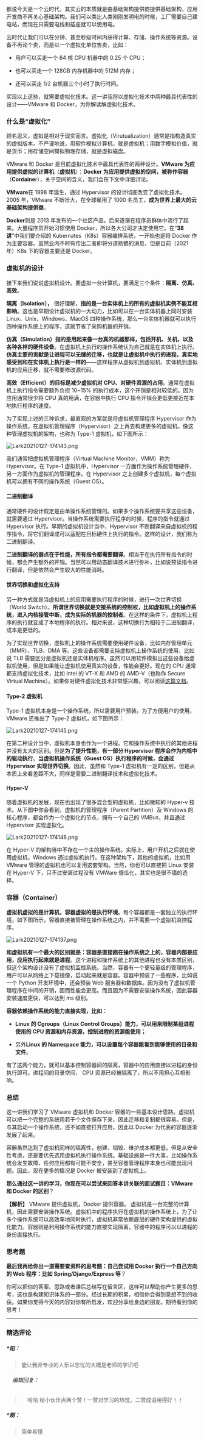 <p data-nodeid="941" class="">都说今天是一个云时代，其实云的本质就是由基础架构提供商提供基础架构，应用开发商不再关心基础架构。我们可以类比人类刚刚发明电的时候，工厂需要自己建电站，而现在只需要电线和插座就可以使用电。</p>
<p data-nodeid="942">云时代让我们可以在分钟、甚至秒级时间内获得计算、存储、操作系统等资源。设备不再论个卖，而是以一个虚拟化单位售卖，比如：</p>
<ul data-nodeid="943">
<li data-nodeid="944">
<p data-nodeid="945">用户可以买走一个 64 核 CPU 机器中的 0.25 个 CPU；</p>
</li>
<li data-nodeid="946">
<p data-nodeid="947">也可以买走一个 128GB 内存机器中的 512M 内存；</p>
</li>
<li data-nodeid="948">
<p data-nodeid="949">还可以买走 1/2 台机器三个小时了执行时间。</p>
</li>
</ul>
<p data-nodeid="950">实现以上这些，就需要虚拟化技术。这一讲我将以虚拟化技术中两种最具代表性的设计——VMware 和 Docker，为你解读解虚拟化技术。</p>
<h3 data-nodeid="951">什么是“虚拟化”</h3>
<p data-nodeid="952">顾名思义，虚拟是相对于现实而言。虚拟化（Virutualization）通常是指构造真实的虚拟版本。不严谨地说，用软件模拟计算机，就是虚拟机；用数字模拟价值，就是货币；用存储空间模拟物理存储，就是虚拟磁盘。</p>
<p data-nodeid="953">VMware 和 Docker 是目前虚拟化技术中最具代表性的两种设计。<strong data-nodeid="1022">VMware 为应用提供虚拟的计算机</strong>（<strong data-nodeid="1023">虚拟机</strong>）；<strong data-nodeid="1024">Docker 为应用提供虚拟的空间，被称作容器</strong>（<strong data-nodeid="1025">Containe</strong>r），关于空间的含义，我们会在下文中详细讨论。</p>
<p data-nodeid="954"><strong data-nodeid="1034">VMware</strong>在 1998 年诞生，通过 Hypervisor 的设计彻底改变了虚拟化技术。2005 年，VMware 不断壮大，在全球雇用了 1000 名员工，<strong data-nodeid="1035">成为世界上最大的云基础架构提供商</strong>。</p>
<p data-nodeid="955"><strong data-nodeid="1044">Docker</strong>则是 2013 年发布的一个社区产品，后来逐渐在程序员群体中流行了起来。大量程序员开始习惯使用 Docker，所以各大公司才决定使用它。在“<strong data-nodeid="1045">38 讲</strong>”中我们要介绍的 Kubernates（K8s）容器编排系统，一开始也是将 Docker 作为主要容器。虽然业内不时有传出二者即将分道扬镳的消息，但是目前（2021 年）K8s 下的容器主要还是 Docker。</p>
<h3 data-nodeid="956">虚拟机的设计</h3>
<p data-nodeid="957">接下来我们说说虚拟机设计。要虚拟一台计算机，要满足三个条件：<strong data-nodeid="1052">隔离、仿真、高效</strong>。</p>
<p data-nodeid="958"><strong data-nodeid="1061">隔离（Isolation），</strong> 很好理解，<strong data-nodeid="1062">指的是一台实体机上的所有的虚拟机实例不能互相影响</strong>。这也是早期设计虚拟机的一大动力，比如可以在一台实体机器上同时安装 Linux、Unix、Windows、MacOS 四种操作系统，那么一台实体机器就可以执行四种操作系统上的程序，这就节省了采购机器的开销。</p>
<p data-nodeid="2113" class=""><strong data-nodeid="2122">仿真（Simulation）指的是用起来像一台真的机器那样，包括开机、关机，以及各种各样的硬件设备</strong>。在虚拟机上执行的操作系统认为自己就是在实体机上执行。<strong data-nodeid="2123">仿真主要的贡献是让进程可以无缝的迁移，也就是让虚拟机中执行的进程，真实地感受到和在实体机上执行是一样的</strong>——这样程序从虚拟机到虚拟机、实体机到虚拟机的应用迁移，就不需要修改源代码。</p>



<p data-nodeid="2592" class=""><strong data-nodeid="2599">高效（Efficient）的目标是减少虚拟机对 CPU、对硬件资源的占用</strong>。通常在虚拟机上执行指令需要额外负担 10~15% 的执行成本，这个开销是相对较低的。因为应用通常很少将 CPU 真的用满，在容器中执行 CPU 指令开销会更低更接近在本地执行程序的速度。</p>

<p data-nodeid="961">为了实现上述的三种诉求，最直观的方案就是将虚拟机管理程序 Hypervisor 作为操作系统，在虚拟机管理程序（Hypervisor）之上再去构建更多的虚拟机。像这种管理虚拟机的架构，也称为 Type-1 虚拟机，如下图所示：</p>
<p data-nodeid="962"><img src="https://s0.lgstatic.com/i/image/M00/92/54/CgqCHmARNXqAXohgAACmFoEZ15k793.png" alt="Lark20210127-174143.png" data-nodeid="1084"></p>
<p data-nodeid="4008" class="te-preview-highlight">我们通常把虚拟机管理程序（Virtual Machine Monitor，VMM）称为 Hypervisor。在 Type-1 虚拟机中，Hypervisor 一方面作为操作系统管理硬件，另一方面作为虚拟机的管理程序。在 Hypervisor 之上创建多个虚拟机，每个虚拟机可以拥有不同的操作系统（Guest OS）。</p>



<h4 data-nodeid="964">二进制翻译</h4>
<p data-nodeid="965">通常硬件的设计假定是由单操作系统管理的。如果多个操作系统要共享这些设备，就需要通过 Hypervisor。当操作系统需要执行程序的时候，程序的指令就通过 Hypervisor 执行。早期的虚拟机设计当中，Hypervisor 不断翻译来自虚拟机的程序指令，将它们翻译成可以适配在目标硬件上执行的指令。这样的设计，我们称为二进制翻译。</p>
<p data-nodeid="966"><strong data-nodeid="1092">二进制翻译的弱点在于性能，所有指令都需要翻译</strong>。相当于在执行所有指令的时候，都会产生额外的开销。当然可以用动态翻译技术进行弥补，比如说预读指令进行翻译，但是依然会产生较大的性能消耗。</p>
<h4 data-nodeid="967">世界切换和虚拟化支持</h4>
<p data-nodeid="968">另一种方式就是当虚拟机上的应用需要执行程序的时候，进行一次世界切换（World Switch）。<strong data-nodeid="1099">所谓世界切换就是交接系统的控制权，比如虚拟机上的操作系统，进入内核接管中断，成为实际的机器的控制者</strong>。在这样的条件下，虚拟机上程序的执行就变成了本地程序的执行。相对来说，这种切换行为相较于二进制翻译，成本是更低的。</p>
<p data-nodeid="969">为了实现世界切换，虚拟机上的操作系统需要使用硬件设备，比如内存管理单元（MMR）、TLB、DMA 等。这些设备都需要支持虚拟机上操作系统的使用，比如说 TLB 需要区分是虚拟机还是实体机程序。虽然可以用软件模拟出这些设备给虚拟机使用，但是如果能让虚拟机使用真实的设备，性能会更好。现在的 CPU 通常都支持虚拟化技术，比如 Intel 的 VT-X 和 AMD 的 AMD-V（也称作 Secure Virtual Machine）。如果你对硬件虚拟化技术非常感兴趣，可以阅读<a href="https://www.mimuw.edu.pl/~vincent/lecture6/sources/amd-pacifica-specification.pdf" data-nodeid="1103">这篇文档</a>。</p>
<h4 data-nodeid="970">Type-2 虚拟机</h4>
<p data-nodeid="971">Type-1 虚拟机本身是一个操作系统，所以需要用户预装。为了方便用户的使用，VMware 还推出了 Type-2 虚拟机，如下图所示：</p>
<p data-nodeid="972"><img src="https://s0.lgstatic.com/i/image/M00/92/49/Ciqc1GARNYSAKM46AADCxGGyD4s927.png" alt="Lark20210127-174145.png" data-nodeid="1109"></p>
<p data-nodeid="973">在第二种设计当中，虚拟机本身也作为一个进程。它和操作系统中执行的其他进程并没有太大的区别。但是<strong data-nodeid="1119">为了提升性能，有一部分 Hypervisor 程序会作为内核中的驱动执行</strong>。<strong data-nodeid="1120">当虚拟机操作系统（Guest OS）执行程序的时候，会通过 Hypervisor 实现世界切换</strong>。因此，虽然和 Type-1 虚拟机有一定的区别，但是从本质上来看差距不大，同样是需要二进制翻译技术和虚拟化技术。</p>
<h4 data-nodeid="974">Hyper-V</h4>
<p data-nodeid="975">随着虚拟机的发展，现在也出现了很多混合型的虚拟机，比如微软的 Hyper-v 技术。从下图中你会看到，虚拟机的管理程序（Parent Partition）及 Windows 的核心程序，都会作为一个虚拟化的节点，拥有一个自己的 VMBus，并且通过 Hypervisor 实现虚拟化。</p>
<p data-nodeid="976"><img src="https://s0.lgstatic.com/i/image/M00/92/49/Ciqc1GARNYuAUFMRAAF9ae1ZQyE404.png" alt="Lark20210127-174148.png" data-nodeid="1125"></p>
<p data-nodeid="977">在 Hyper-V 的架构当中不存在一个主的操作系统。实际上，用户开机之后就在使用虚拟机，Windows 通过虚拟机执行。在这种架构下，其他的虚拟机，比如用 VMware 管理的虚拟机也可以复用这套架构。当然，你也可以直接把 Linux 安装在 Hyper-V 下，只不过安装过程没有 VMWare 傻瓜化，其实也是很不错的选择。</p>
<h3 data-nodeid="978">容器（Container）</h3>
<p data-nodeid="979"><strong data-nodeid="1132">虚拟机虚拟的是计算机，容器虚拟的是执行环境</strong>。每个容器都是一套独立的执行环境，如下图所示，容器直接被管理在操作系统之内，并不需要一个虚拟机监控程序。</p>
<p data-nodeid="980"><img src="https://s0.lgstatic.com/i/image/M00/92/49/Ciqc1GARNZOAM0V8AAExEgSEXPg097.png" alt="Lark20210127-174137.png" data-nodeid="1135"></p>
<p data-nodeid="981"><strong data-nodeid="1140">和虚拟机有一个最大的区别就是：容器是直接跑在操作系统之上的，容器内部是应用，应用执行起来就是进程</strong>。这个进程和操作系统上的其他进程也没有本质区别，但这个架构设计没有了虚拟机监控系统。当然，容器有一个更轻量级的管理程序，用户可以从网络上下载镜像，启动起来就是容器。容器中预装了一些程序，比如说一个 Python 开发环境中，还会预装 Web 服务器和数据库。因为没有了虚拟机管理程序在中间的开销，因而性能会更高。而且因为不需要安装操作系统，因此容器安装速度更快，可以达到 ms 级别。</p>
<p data-nodeid="982"><strong data-nodeid="1144">容器依赖操作系统的能力直接实现，比如：</strong></p>
<ul data-nodeid="983">
<li data-nodeid="984">
<p data-nodeid="985"><strong data-nodeid="1148">Linux 的 Cgroups（Linux Control Groups）能力，可以用来限制某组进程使用的 CPU 资源和内存资源，控制进程的资源能使用；</strong></p>
</li>
<li data-nodeid="986">
<p data-nodeid="987">另外<strong data-nodeid="1154">Linux 的 Namespace 能力，可以设置每个容器能看到能够使用的目录和文件</strong>。</p>
</li>
</ul>
<p data-nodeid="988">有了这两个能力，就可以基本控制容器间的隔离，容器中的应用直接以进程的身份执行即可。进程间的目录空间、 CPU 资源已经被隔离了，所以不用担心互相影响。</p>
<h3 data-nodeid="989">总结</h3>
<p data-nodeid="990">这一讲我们学习了 VMware 虚拟机和 Docker 容器的一些基本设计思路。虚拟机可以把一个完整的系统用若干个文件保存下来，因此迁移和复制都很容易。但是，与其启动一个操作系统，还不如直接打开应用，因此以 Docker 为代表的容器逐渐发展了起来。</p>
<p data-nodeid="991">容器虽然达到了虚拟机同样的隔离性，创建、销毁、维护成本都更低，但是从安全性考虑，还是要优先选用虚拟机执行操作系统。基础设施是一件大事，比如操作系统会发生故障、任何应用都有可能不安全，甚至容器管理程序本身也可能出现问题。因此，现在更多的情况是 Docker 被安装到了虚拟机上。</p>
<p data-nodeid="992"><strong data-nodeid="1163">那么通过这一讲的学习，你现在可以尝试来回答本讲关联的面试题目：VMware 和 Docker 的区别</strong>？</p>
<p data-nodeid="993" class=""><strong data-nodeid="1168">【解析】</strong> VMware 提供虚拟机，Docker 提供容器。 虚拟机是一台完整的计算机，因此需要安装操作系统。虚拟机中的程序执行在虚拟机的操作系统上，为了让多个操作系统可以高效率地同时执行，虚拟机非常依赖底层的硬件架构提供的虚拟化能力。容器则是利用操作系统的能力直接实现隔离，容器中的程序可以以进程的身份直接执行。</p>
<h3 data-nodeid="994">思考题</h3>
<p data-nodeid="995"><strong data-nodeid="1174">最后我再给你出一道需要查资料的思考题：自己尝试用 Docker 执行一个自己方向的 Web 程序：比如 Spring/Django/Express 等</strong>？</p>
<p data-nodeid="996" class="">你可以把你的答案、思路或者课后总结写在留言区，这样可以帮助你产生更多的思考，这也是构建知识体系的一部分。经过长期的积累，相信你会得到意想不到的收获。如果你觉得今天的内容对你有所启发，欢迎分享给身边的朋友。期待看到你的思考！</p>

---

### 精选评论

##### *阳：
> 能让我非专业的人乐以忘忧的大概是老师的学识吧

 ###### &nbsp;&nbsp;&nbsp; 编辑回复：
> &nbsp;&nbsp;&nbsp; 哈哈 给小伙伴点两个赞！一赞对学习的热忱，二赞成语用得好！！

##### *刚：
> 简单易懂

